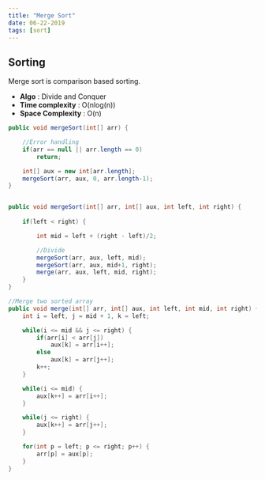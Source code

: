 ```yaml
---
title: "Merge Sort"
date: 06-22-2019
tags: [sort]
---
```


## Sorting

Merge sort is comparison based sorting. 

- <strong>Algo</strong> : Divide and Conquer 
- <strong>Time complexity</strong> : O(nlog(n)) 
- <strong>Space Complexity</strong> : O(n) 


```java
public void mergeSort(int[] arr) {

	//Error handling
	if(arr == null || arr.length == 0)
		return;

	int[] aux = new int[arr.length];	
	mergeSort(arr, aux, 0, arr.length-1);	
}


public void mergeSort(int[] arr, int[] aux, int left, int right) {
	
	if(left < right) {

		int mid = left + (right - left)/2;

		//Divide
		mergeSort(arr, aux, left, mid);
		mergeSort(arr, aux, mid+1, right);
		merge(arr, aux, left, mid, right);
	}
}

//Merge two sorted array
public void merge(int[] arr, int[] aux, int left, int mid, int right) {
	int i = left, j = mid + 1, k = left;

	while(i <= mid && j <= right) {
		if(arr[i] < arr[j]) 
			aux[k] = arr[i++];
		else 
			aux[k] = arr[j++];
		k++;
	}

	while(i <= mid) {
		aux[k++] = arr[i++];
	}

	while(j <= right) {
		aux[k++] = arr[j++];
	}

	for(int p = left; p <= right; p++) {
		arr[p] = aux[p];
	}
}
```